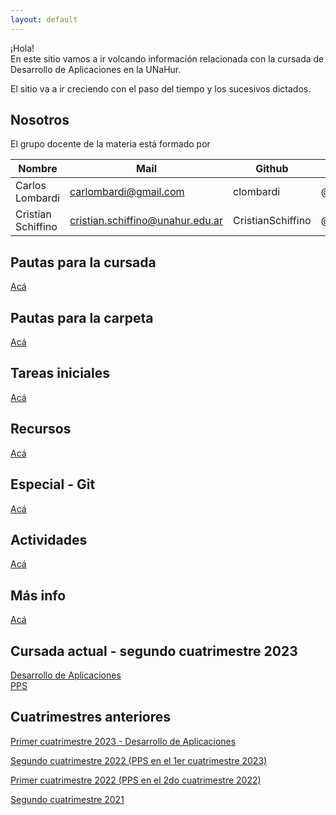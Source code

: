 ```yaml
---
layout: default
---
```


¡Hola!  
En este sitio vamos a ir volcando información relacionada con la cursada de Desarrollo de Aplicaciones en la UNaHur.

El sitio va a ir creciendo con el paso del tiempo y los sucesivos dictados.


## Nosotros
El grupo docente de la materia está formado por

| Nombre | Mail | Github | Trello |
| --- | --- | --- | --- |
| Carlos Lombardi | carlombardi@gmail.com | clombardi | @carloslombardi |
| Cristian Schiffino | cristian.schiffino@unahur.edu.ar | CristianSchiffino | @cristianschiffino1 |


## Pautas para la cursada
[Acá](./pautas-para-la-cursada)

## Pautas para la carpeta
[Acá](./pautas-para-la-carpeta)

## Tareas iniciales
[Acá](./tareas-iniciales)

## Recursos
[Acá](./recursos/recursos-index)

## Especial - Git
[Acá](./git/git-index)

## Actividades
[Acá](./actividades)

## Más info
[Acá](./mas-info)

## Cursada actual - segundo cuatrimestre 2023
[Desarrollo de Aplicaciones](./cuatrimestres/2023s2-desapp)  
[PPS](./cuatrimestres/2023s2-pps)

## Cuatrimestres anteriores
[Primer cuatrimestre 2023 - Desarrollo de Aplicaciones](./cuatrimestres/2023s1)

[Segundo cuatrimestre 2022 (PPS en el 1er cuatrimestre 2023)](./cuatrimestres/2022s2)

[Primer cuatrimestre 2022 (PPS en el 2do cuatrimestre 2022)](./cuatrimestres/2022s1)

[Segundo cuatrimestre 2021](./cuatrimestres/2021s2)  
